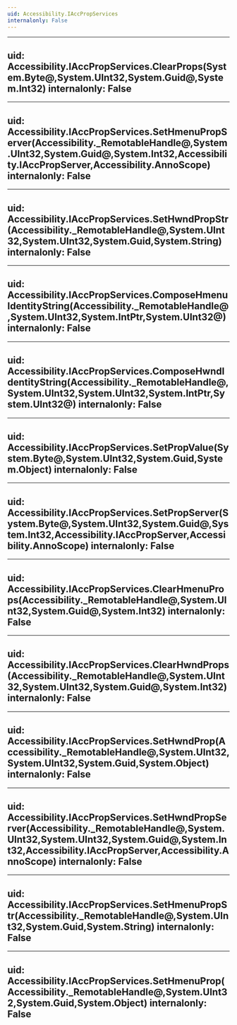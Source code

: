 ```yaml
---
uid: Accessibility.IAccPropServices
internalonly: False
---
```


---
uid: Accessibility.IAccPropServices.ClearProps(System.Byte@,System.UInt32,System.Guid@,System.Int32)
internalonly: False
---

---
uid: Accessibility.IAccPropServices.SetHmenuPropServer(Accessibility._RemotableHandle@,System.UInt32,System.Guid@,System.Int32,Accessibility.IAccPropServer,Accessibility.AnnoScope)
internalonly: False
---

---
uid: Accessibility.IAccPropServices.SetHwndPropStr(Accessibility._RemotableHandle@,System.UInt32,System.UInt32,System.Guid,System.String)
internalonly: False
---

---
uid: Accessibility.IAccPropServices.ComposeHmenuIdentityString(Accessibility._RemotableHandle@,System.UInt32,System.IntPtr,System.UInt32@)
internalonly: False
---

---
uid: Accessibility.IAccPropServices.ComposeHwndIdentityString(Accessibility._RemotableHandle@,System.UInt32,System.UInt32,System.IntPtr,System.UInt32@)
internalonly: False
---

---
uid: Accessibility.IAccPropServices.SetPropValue(System.Byte@,System.UInt32,System.Guid,System.Object)
internalonly: False
---

---
uid: Accessibility.IAccPropServices.SetPropServer(System.Byte@,System.UInt32,System.Guid@,System.Int32,Accessibility.IAccPropServer,Accessibility.AnnoScope)
internalonly: False
---

---
uid: Accessibility.IAccPropServices.ClearHmenuProps(Accessibility._RemotableHandle@,System.UInt32,System.Guid@,System.Int32)
internalonly: False
---

---
uid: Accessibility.IAccPropServices.ClearHwndProps(Accessibility._RemotableHandle@,System.UInt32,System.UInt32,System.Guid@,System.Int32)
internalonly: False
---

---
uid: Accessibility.IAccPropServices.SetHwndProp(Accessibility._RemotableHandle@,System.UInt32,System.UInt32,System.Guid,System.Object)
internalonly: False
---

---
uid: Accessibility.IAccPropServices.SetHwndPropServer(Accessibility._RemotableHandle@,System.UInt32,System.UInt32,System.Guid@,System.Int32,Accessibility.IAccPropServer,Accessibility.AnnoScope)
internalonly: False
---

---
uid: Accessibility.IAccPropServices.SetHmenuPropStr(Accessibility._RemotableHandle@,System.UInt32,System.Guid,System.String)
internalonly: False
---

---
uid: Accessibility.IAccPropServices.SetHmenuProp(Accessibility._RemotableHandle@,System.UInt32,System.Guid,System.Object)
internalonly: False
---
